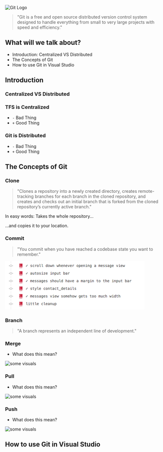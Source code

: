 ![Git Logo](https://git-scm.com/images/logos/downloads/Git-Logo-2Color.png)

> "Git is a free and open source distributed version control system designed to handle everything from small to very large projects with speed and efficiency."<!-- .element: class="fragment" -->


## What will we talk about?

- Introduction: Centralized VS Distributed<!-- .element: class="fragment" -->
- The Concepts of Git<!-- .element: class="fragment" -->
- How to use Git in Visual Studio<!-- .element: class="fragment" -->



## Introduction
### **Centralized** VS **Distributed**


### TFS is **Centralized**

- `-` Bad Thing
- `+` Good Thing


### Git is **Distributed**

- `-` Bad Thing
- `+` Good Thing


## The Concepts of Git


### Clone

> "Clones a repository into a newly created directory, creates remote-tracking branches for each branch in the cloned repository, and creates and checks out an initial branch that is forked from the cloned repository’s currently active branch."


<!-- .element: data-state="clone" -->
In easy words: Takes the whole repository...
<canvas id="clone-1"></canvas>

<div>...and copies it to your location.
<canvas id="clone-2"></canvas></div><!-- .element: class="fragment" -->


<!-- .element: data-state="commit" -->
### Commit

> "You commit when you have reached a codebase state you want to remember."

![Commit Examples from Github](git-1/gfx/commit-examples.png)

<canvas id="commit-1"></canvas>


<!-- .element: data-state="branch" -->
### Branch

> "A branch represents an independent line of development."

<canvas id="branch-1"></canvas>


### Merge

- What does this mean?

![some visuals](http://placehold.it/350x180)


### Pull

- What does this mean?

![some visuals](http://placehold.it/350x180)


### Push

- What does this mean?

![some visuals](http://placehold.it/350x180)



## How to use Git in Visual Studio
